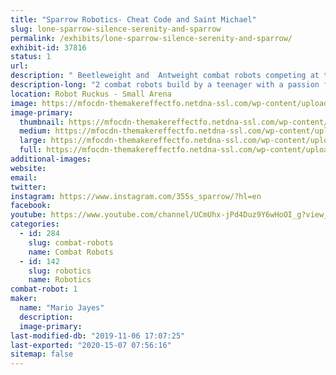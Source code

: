 ```yaml
---
title: "Sparrow Robotics- Cheat Code and Saint Michael"
slug: lone-sparrow-silence-serenity-and-sparrow
permalink: /exhibits/lone-sparrow-silence-serenity-and-sparrow/
exhibit-id: 37816
status: 1
url: 
description: " Beetleweight and  Antweight combat robots competing at the Battles at Maker Faire Orlando 2018. "
description-long: "2 combat robots build by a teenager with a passion for robotics. If not in competition these robots will be open for examination by others."
location: Robot Ruckus - Small Arena
image: https://mfocdn-themakereffectfo.netdna-ssl.com/wp-content/uploads/2018/09/9A8FFD74-F708-4FB9-BBED-BDC8E3AEECD4-768x1024.jpeg
image-primary:
  thumbnail: https://mfocdn-themakereffectfo.netdna-ssl.com/wp-content/uploads/2018/09/9A8FFD74-F708-4FB9-BBED-BDC8E3AEECD4-150x150.jpeg
  medium: https://mfocdn-themakereffectfo.netdna-ssl.com/wp-content/uploads/2018/09/9A8FFD74-F708-4FB9-BBED-BDC8E3AEECD4-225x300.jpeg
  large: https://mfocdn-themakereffectfo.netdna-ssl.com/wp-content/uploads/2018/09/9A8FFD74-F708-4FB9-BBED-BDC8E3AEECD4-768x1024.jpeg
  full: https://mfocdn-themakereffectfo.netdna-ssl.com/wp-content/uploads/2018/09/9A8FFD74-F708-4FB9-BBED-BDC8E3AEECD4.jpeg
additional-images:
website: 
email: 
twitter: 
instagram: https://www.instagram.com/355s_sparrow/?hl=en
facebook: 
youtube: https://www.youtube.com/channel/UCmUhx-jPd4Duz9Y6wHoOI_g?view_as=subscriber
categories:
  - id: 284
    slug: combat-robots
    name: Combat Robots
  - id: 142
    slug: robotics
    name: Robotics
combat-robot: 1
maker:
  name: "Mario Jayes"
  description:
  image-primary: 
last-modified-db: "2019-11-06 17:07:25"
last-exported: "2020-15-07 07:56:16"
sitemap: false
---
```

